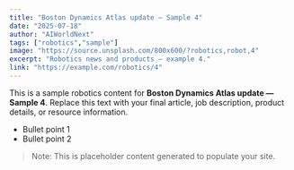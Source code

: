 ```yaml
---
title: "Boston Dynamics Atlas update — Sample 4"
date: "2025-07-18"
author: "AIWorldNext"
tags: ["robotics","sample"]
image: "https://source.unsplash.com/800x600/?robotics,robot,4"
excerpt: "Robotics news and products — example 4."
link: "https://example.com/robotics/4"
---
```


This is a sample robotics content for **Boston Dynamics Atlas update — Sample 4**. Replace this text with your final article, job description, product details, or resource information.

- Bullet point 1
- Bullet point 2

> Note: This is placeholder content generated to populate your site.
